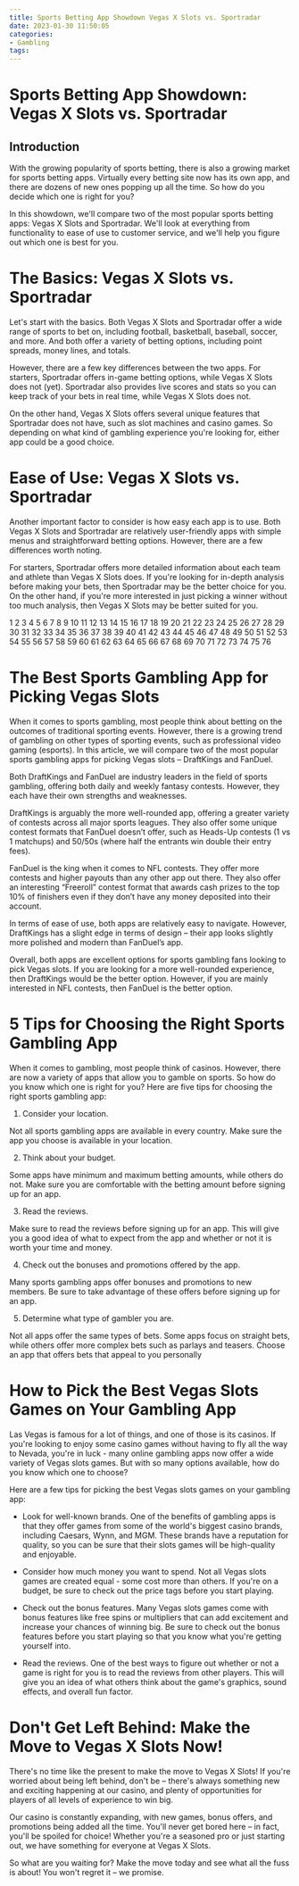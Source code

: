 ```yaml
---
title: Sports Betting App Showdown Vegas X Slots vs. Sportradar
date: 2023-01-30 11:50:05
categories:
- Gambling
tags:
---
```



#  Sports Betting App Showdown: Vegas X Slots vs. Sportradar

## Introduction

With the growing popularity of sports betting, there is also a growing market for sports betting apps. Virtually every betting site now has its own app, and there are dozens of new ones popping up all the time. So how do you decide which one is right for you?

In this showdown, we'll compare two of the most popular sports betting apps: Vegas X Slots and Sportradar. We'll look at everything from functionality to ease of use to customer service, and we'll help you figure out which one is best for you.

# The Basics: Vegas X Slots vs. Sportradar

Let's start with the basics. Both Vegas X Slots and Sportradar offer a wide range of sports to bet on, including football, basketball, baseball, soccer, and more. And both offer a variety of betting options, including point spreads, money lines, and totals.

However, there are a few key differences between the two apps. For starters, Sportradar offers in-game betting options, while Vegas X Slots does not (yet). Sportradar also provides live scores and stats so you can keep track of your bets in real time, while Vegas X Slots does not.

On the other hand, Vegas X Slots offers several unique features that Sportradar does not have, such as slot machines and casino games. So depending on what kind of gambling experience you're looking for, either app could be a good choice.

# Ease of Use: Vegas X Slots vs. Sportradar

Another important factor to consider is how easy each app is to use. Both Vegas X Slots and Sportradar are relatively user-friendly apps with simple menus and straightforward betting options. However, there are a few differences worth noting.

For starters, Sportradar offers more detailed information about each team and athlete than Vegas X Slots does. If you're looking for in-depth analysis before making your bets, then Sportradar may be the better choice for you. On the other hand, if you're more interested in just picking a winner without too much analysis, then Vegas X Slots may be better suited for you.




















         

  1 2 3 4 5 6 7 8 9 10 11 12 13 14 15 16 17 18 19 20 21 22 23 24 25 26 27 28 29 30 31 32 33 34 35 36 37 38 39 40 41 42 43 44 45 46 47 48 49 50 51 52 53 54 55 56 57 58 59 60 61 62 63 64 65 66 67 68 69 70 71 72 73 74 75 76

#  The Best Sports Gambling App for Picking Vegas Slots

When it comes to sports gambling, most people think about betting on the outcomes of traditional sporting events. However, there is a growing trend of gambling on other types of sporting events, such as professional video gaming (esports). In this article, we will compare two of the most popular sports gambling apps for picking Vegas slots – DraftKings and FanDuel.

Both DraftKings and FanDuel are industry leaders in the field of sports gambling, offering both daily and weekly fantasy contests. However, they each have their own strengths and weaknesses.

DraftKings is arguably the more well-rounded app, offering a greater variety of contests across all major sports leagues. They also offer some unique contest formats that FanDuel doesn’t offer, such as Heads-Up contests (1 vs 1 matchups) and 50/50s (where half the entrants win double their entry fees).

FanDuel is the king when it comes to NFL contests. They offer more contests and higher payouts than any other app out there. They also offer an interesting “Freeroll” contest format that awards cash prizes to the top 10% of finishers even if they don’t have any money deposited into their account.

In terms of ease of use, both apps are relatively easy to navigate. However, DraftKings has a slight edge in terms of design – their app looks slightly more polished and modern than FanDuel’s app.

Overall, both apps are excellent options for sports gambling fans looking to pick Vegas slots. If you are looking for a more well-rounded experience, then DraftKings would be the better option. However, if you are mainly interested in NFL contests, then FanDuel is the better option.

#  5 Tips for Choosing the Right Sports Gambling App

When it comes to gambling, most people think of casinos. However, there are now a variety of apps that allow you to gamble on sports. So how do you know which one is right for you? Here are five tips for choosing the right sports gambling app:

1. Consider your location.

Not all sports gambling apps are available in every country. Make sure the app you choose is available in your location.

2. Think about your budget.

Some apps have minimum and maximum betting amounts, while others do not. Make sure you are comfortable with the betting amount before signing up for an app.

3. Read the reviews.

Make sure to read the reviews before signing up for an app. This will give you a good idea of what to expect from the app and whether or not it is worth your time and money.

4. Check out the bonuses and promotions offered by the app.

Many sports gambling apps offer bonuses and promotions to new members. Be sure to take advantage of these offers before signing up for an app.

5. Determine what type of gambler you are.

Not all apps offer the same types of bets. Some apps focus on straight bets, while others offer more complex bets such as parlays and teasers. Choose an app that offers bets that appeal to you personally

#  How to Pick the Best Vegas Slots Games on Your Gambling App

Las Vegas is famous for a lot of things, and one of those is its casinos. If you're looking to enjoy some casino games without having to fly all the way to Nevada, you're in luck - many online gambling apps now offer a wide variety of Vegas slots games. But with so many options available, how do you know which one to choose?

Here are a few tips for picking the best Vegas slots games on your gambling app:

- Look for well-known brands. One of the benefits of gambling apps is that they offer games from some of the world's biggest casino brands, including Caesars, Wynn, and MGM. These brands have a reputation for quality, so you can be sure that their slots games will be high-quality and enjoyable.

- Consider how much money you want to spend. Not all Vegas slots games are created equal - some cost more than others. If you're on a budget, be sure to check out the price tags before you start playing.

- Check out the bonus features. Many Vegas slots games come with bonus features like free spins or multipliers that can add excitement and increase your chances of winning big. Be sure to check out the bonus features before you start playing so that you know what you're getting yourself into.

- Read the reviews. One of the best ways to figure out whether or not a game is right for you is to read the reviews from other players. This will give you an idea of what others think about the game's graphics, sound effects, and overall fun factor.

#  Don't Get Left Behind: Make the Move to Vegas X Slots Now!

There's no time like the present to make the move to Vegas X Slots! If you're worried about being left behind, don't be – there's always something new and exciting happening at our casino, and plenty of opportunities for players of all levels of experience to win big.

Our casino is constantly expanding, with new games, bonus offers, and promotions being added all the time. You'll never get bored here – in fact, you'll be spoiled for choice! Whether you're a seasoned pro or just starting out, we have something for everyone at Vegas X Slots.

So what are you waiting for? Make the move today and see what all the fuss is about! You won't regret it – we promise.